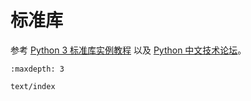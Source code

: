 # 标准库

参考 [Python 3 标准库实例教程](https://pymotw.com/3/) 以及 [Python 中文技术论坛](https://learnku.com/python)。

```{toctree}
:maxdepth: 3

text/index
```